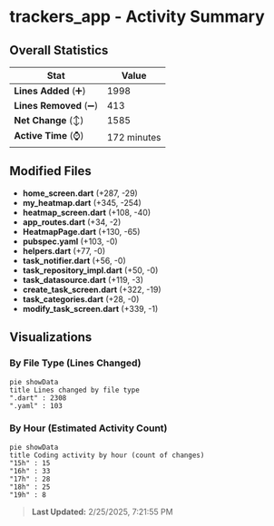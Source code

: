 # trackers_app - Activity Summary 

## Overall Statistics

| Stat                   | Value                                                             |
| ---------------------- | ----------------------------------------------------------------- |
| **Lines Added** (➕)   | 1998                                          |
| **Lines Removed** (➖) | 413                                        |
| **Net Change** (↕)    | 1585                |
| **Active Time** (⌚)   | 172 minutes |


## Modified Files
- **home_screen.dart** (+287, -29)
- **my_heatmap.dart** (+345, -254)
- **heatmap_screen.dart** (+108, -40)
- **app_routes.dart** (+34, -2)
- **HeatmapPage.dart** (+130, -65)
- **pubspec.yaml** (+103, -0)
- **helpers.dart** (+77, -0)
- **task_notifier.dart** (+56, -0)
- **task_repository_impl.dart** (+50, -0)
- **task_datasource.dart** (+119, -3)
- **create_task_screen.dart** (+322, -19)
- **task_categories.dart** (+28, -0)
- **modify_task_screen.dart** (+339, -1)

## Visualizations

### By File Type (Lines Changed)

```mermaid
pie showData
title Lines changed by file type
".dart" : 2308
".yaml" : 103
```

### By Hour (Estimated Activity Count)

```mermaid
pie showData
title Coding activity by hour (count of changes)
"15h" : 15
"16h" : 33
"17h" : 28
"18h" : 25
"19h" : 8
```


> **Last Updated:** 2/25/2025, 7:21:55 PM